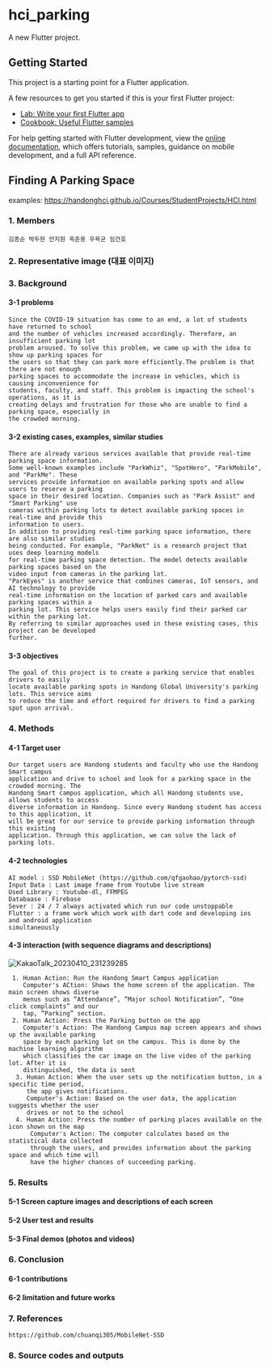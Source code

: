 # hci_parking

A new Flutter project.

## Getting Started

This project is a starting point for a Flutter application.

A few resources to get you started if this is your first Flutter project:

- [Lab: Write your first Flutter app](https://docs.flutter.dev/get-started/codelab)
- [Cookbook: Useful Flutter samples](https://docs.flutter.dev/cookbook)

For help getting started with Flutter development, view the
[online documentation](https://docs.flutter.dev/), which offers tutorials,
samples, guidance on mobile development, and a full API reference.

## Finding A Parking Space
examples: https://handonghci.github.io/Courses/StudentProjects/HCI.html
### 1. Members
    김종순 박두현 안지원 옥준용 우욕균 임건호
### 2. Representative image (대표 이미지)
### 3. Background
#### 3-1 problems
    Since the COVID-19 situation has come to an end, a lot of students have returned to school 
    and the number of vehicles increased accordingly. Therefore, an insufficient parking lot 
    problem aroused. To solve this problem, we came up with the idea to show up parking spaces for 
    the users so that they can park more efficiently.The problem is that there are not enough 
    parking spaces to accommodate the increase in vehicles, which is causing inconvenience for 
    students, faculty, and staff. This problem is impacting the school's operations, as it is 
    creating delays and frustration for those who are unable to find a parking space, especially in 
    the crowded morning.
#### 3-2 existing cases, examples, similar studies
    There are already various services available that provide real-time parking space information. 
    Some well-known examples include "ParkWhiz", "SpotHero", "ParkMobile", and "ParkMe". These 
    services provide information on available parking spots and allow users to reserve a parking 
    space in their desired location. Companies such as "Park Assist" and "Smart Parking" use 
    cameras within parking lots to detect available parking spaces in real-time and provide this 
    information to users.
    In addition to providing real-time parking space information, there are also similar studies 
    being conducted. For example, "ParkNet" is a research project that uses deep learning models 
    for real-time parking space detection. The model detects available parking spaces based on the 
    video input from cameras in the parking lot.
    "ParkEyes" is another service that combines cameras, IoT sensors, and AI technology to provide 
    real-time information on the location of parked cars and available parking spaces within a 
    parking lot. This service helps users easily find their parked car within the parking lot.
    By referring to similar approaches used in these existing cases, this project can be developed 
    further.
#### 3-3 objectives
    The goal of this project is to create a parking service that enables drivers to easily
    locate available parking spots in Handong Global University's parking lots. This service aims
    to reduce the time and effort required for drivers to find a parking spot upon arrival.

### 4. Methods
#### 4-1 Target user
    Our target users are Handong students and faculty who use the Handong Smart campus 
    application and drive to school and look for a parking space in the crowded morning. The 
    Handong Smart campus application, which all Handong students use, allows students to access 
    diverse information in Handong. Since every Handong student has access to this application, it 
    will be great for our service to provide parking information through this existing 
    application. Through this application, we can solve the lack of parking lots.
#### 4-2 technologies
    AI model : SSD MobileNet (https://github.com/qfgaohao/pytorch-ssd)
    Input Data : Last image frame from Youtube live stream 
    Used Library : Youtube-dl, FFMPEG
    Databaase : Firebase
    Sever : 24 / 7 always activated which run our code unstoppable
    Flutter : a frame work which work with dart code and developing ios and android application
    simultaneously

#### 4-3 interaction (with sequence diagrams and descriptions)
![KakaoTalk_20230410_231239285](https://github.com/AnJW-HGU/2023_HCI_Parking/assets/82192969/df3d8071-bd7e-4b02-857f-8aef93d6cc29)

     1. Human Action: Run the Handong Smart Campus application
        Computer's ACtion: Shows the home screen of the application. The main screen shows diverse 
        menus such as “Attendance”, “Major school Notification”, “One click complaints” and our 
        tap, “Parking” section.
     2. Human Action: Press the Parking button on the app
        Computer's Action: The Handong Campus map screen appears and shows up the available parking 
        space by each parking lot on the campus. This is done by the machine learning algorithm 
        which classifies the car image on the live video of the parking lot. After it is 
        distinguished, the data is sent
      3. Human Action: When the user sets up the notification button, in a specific time period, 
         the app gives notifications.
         Computer's Action: Based on the user data, the application suggests whether the user 
         drives or not to the school
      4. Human Action: Press the number of parking places available on the icon shown on the map
          Computer's Action: The computer calculates based on the statistical data collected 
          through the users, and provides information about the parking space and which time will 
          have the higher chances of succeeding parking.
      
### 5. Results
#### 5-1 Screen capture images and descriptions of each screen
#### 5-2 User test and results
#### 5-3 Final demos (photos and videos)
### 6. Conclusion
#### 6-1 contributions
#### 6-2 limitation and future works
### 7. References
    https://github.com/chuanqi305/MobileNet-SSD
### 8. Source codes and outputs
